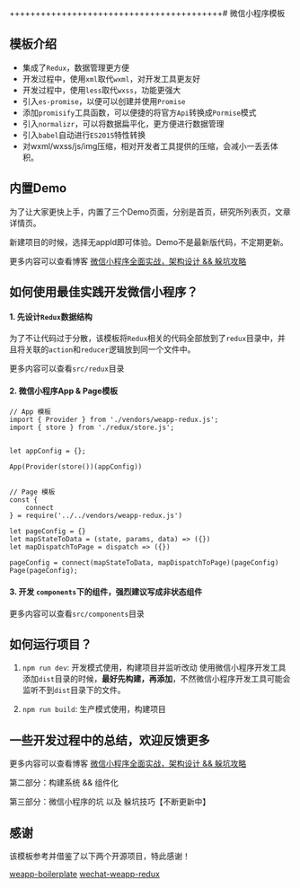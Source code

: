 +++++++++++++++++++++++++++++++++++++++++# 微信小程序模板


## 模板介绍
- 集成了`Redux`，数据管理更方便
- 开发过程中，使用`xml`取代`wxml`，对开发工具更友好
- 开发过程中，使用`less`取代`wxss`，功能更强大
- 引入`es-promise`，以便可以创建并使用`Promise`
- 添加`promisify`工具函数，可以便捷的将官方`Api`转换成`Pormise`模式
- 引入`normalizr`，可以将数据扁平化，更方便进行数据管理
- 引入`babel`自动进行`ES2015`特性转换
- 对wxml/wxss/js/img压缩，相对开发者工具提供的压缩，会减小一丢丢体积。

## 内置Demo
为了让大家更快上手，内置了三个Demo页面，分别是首页，研究所列表页，文章详情页。

新建项目的时候，选择无appId即可体验。Demo不是最新版代码，不定期更新。

更多内容可以查看博客 [微信小程序全面实战，架构设计 && 躲坑攻略](http://www.jianshu.com/p/4433d46e6235)

## 如何使用最佳实践开发微信小程序？
#### 1. 先设计`Redux`数据结构
为了不让代码过于分散，该模板将`Redux`相关的代码全部放到了`redux`目录中，并且将关联的`action`和`reducer`逻辑放到同一个文件中。

更多内容可以查看`src/redux`目录

#### 2. 微信小程序App & Page模板

```
// App 模板
import { Provider } from './vendors/weapp-redux.js';
import { store } from './redux/store.js';


let appConfig = {};

App(Provider(store())(appConfig))


// Page 模板
const {
    connect
} = require('../../vendors/weapp-redux.js')

let pageConfig = {}
let mapStateToData = (state, params, data) => ({})
let mapDispatchToPage = dispatch => ({})

pageConfig = connect(mapStateToData, mapDispatchToPage)(pageConfig)
Page(pageConfig);
```

#### 3. 开发 `components`下的组件，强烈建议写成非状态组件
更多内容可以查看`src/components`目录

## 如何运行项目？
1. `npm run dev`: 开发模式使用，构建项目并监听改动
使用微信小程序开发工具添加`dist`目录的时候，**最好先构建，再添加**，不然微信小程序开发工具可能会监听不到`dist`目录下的文件。

2. `npm run build`: 生产模式使用，构建项目

## 一些开发过程中的总结，欢迎反馈更多
更多内容可以查看博客 [微信小程序全面实战，架构设计 && 躲坑攻略](http://www.jianshu.com/p/4433d46e6235)

第二部分：构建系统 && 组件化

第三部分：微信小程序的坑 以及 躲坑技巧【不断更新中】

## 感谢
该模板参考并借鉴了以下两个开源项目，特此感谢！

[weapp-boilerplate](https://github.com/zce/weapp-boilerplate)
[wechat-weapp-redux](https://github.com/charleyw/wechat-weapp-redux)